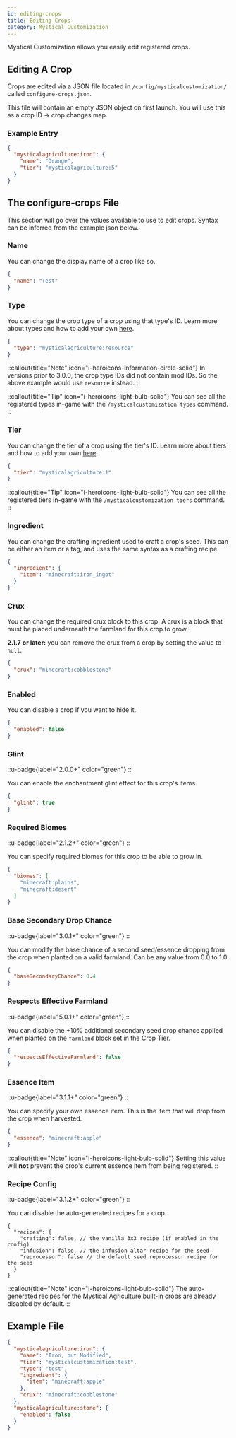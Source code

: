 ```yaml
---
id: editing-crops
title: Editing Crops
category: Mystical Customization
---
```

Mystical Customization allows you easily edit registered crops.

## Editing A Crop

Crops are edited via a JSON file located in `/config/mysticalcustomization/` called `configure-crops.json`.

This file will contain an empty JSON object on first launch. You will use this as a crop ID -> crop changes map.

### Example Entry

```json
{
  "mysticalagriculture:iron": {
    "name": "Orange",
    "tier": "mysticalagriculture:5"
  }
}
```

## The configure-crops File

This section will go over the values available to use to edit crops. Syntax can be inferred from the example json below.

### Name

You can change the display name of a crop like so.
```json
{
  "name": "Test"
}
```

### Type

You can change the crop type of a crop using that type's ID. Learn more about types and how to add your own [here](adding-types.md).

```json
{
  "type": "mysticalagriculture:resource"
}
```

::callout{title="Note" icon="i-heroicons-information-circle-solid"}
In versions prior to 3.0.0, the crop type IDs did not contain mod IDs. So the above example would use `resource` instead.
::

::callout{title="Tip" icon="i-heroicons-light-bulb-solid"}
You can see all the registered types in-game with the `/mysticalcustomization types` command.
::

### Tier

You can change the tier of a crop using the tier's ID. Learn more about tiers and how to add your own [here](adding-tiers.md).
```json
{
  "tier": "mysticalagriculture:1"
}
```

::callout{title="Tip" icon="i-heroicons-light-bulb-solid"}
You can see all the registered tiers in-game with the `/mysticalcustomization tiers` command.
::

### Ingredient

You can change the crafting ingredient used to craft a crop's seed. This can be either an item or a tag, and uses the same syntax as a crafting recipe.
```json
{
  "ingredient": {
    "item": "minecraft:iron_ingot"
  }
}
```

### Crux

You can change the required crux block to this crop. A crux is a block that must be placed underneath the farmland for this crop to grow.

**2.1.7 or later:** you can remove the crux from a crop by setting the value to `null`.
```json
{
  "crux": "minecraft:cobblestone"
}
```

### Enabled

You can disable a crop if you want to hide it.
```json
{
  "enabled": false
}
```

### Glint
::u-badge{label="2.0.0+" color="green"}
::

You can enable the enchantment glint effect for this crop's items.
```json
{
  "glint": true
}
```

### Required Biomes
::u-badge{label="2.1.2+" color="green"}
::

You can specify required biomes for this crop to be able to grow in.
```json
{
  "biomes": [
    "minecraft:plains",
    "minecraft:desert"
  ]
}
```

### Base Secondary Drop Chance
::u-badge{label="3.0.1+" color="green"}
::

You can modify the base chance of a second seed/essence dropping from the crop when planted on a valid farmland. Can be any value from 0.0 to 1.0.
```json
{
  "baseSecondaryChance": 0.4
}
```

### Respects Effective Farmland
::u-badge{label="5.0.1+" color="green"}
::

You can disable the +10% additional secondary seed drop chance applied when planted on the `farmland` block set in the Crop Tier.
```json
{
  "respectsEffectiveFarmland": false
}
```

### Essence Item
::u-badge{label="3.1.1+" color="green"}
::

You can specify your own essence item. This is the item that will drop from the crop when harvested. 

```json
{
  "essence": "minecraft:apple"
}
```

::callout{title="Note" icon="i-heroicons-light-bulb-solid"}
Setting this value will **not** prevent the crop's current essence item from being registered.
::

### Recipe Config
::u-badge{label="3.1.2+" color="green"}
::

You can disable the auto-generated recipes for a crop.
```json5
{
  "recipes": {
    "crafting": false, // the vanilla 3x3 recipe (if enabled in the config)
    "infusion": false, // the infusion altar recipe for the seed
    "reprocessor": false // the default seed reprocessor recipe for the seed
  }
}
```

::callout{title="Note" icon="i-heroicons-light-bulb-solid"}
The auto-generated recipes for the Mystical Agriculture built-in crops are already disabled by default.
::

## Example File

```json
{
  "mysticalagriculture:iron": {
    "name": "Iron, but Modified",
    "tier": "mysticalcustomization:test",
    "type": "test",
    "ingredient": {
      "item": "minecraft:apple"
    },
    "crux": "minecraft:cobblestone"
  },
  "mysticalagriculture:stone": {
    "enabled": false
  }
}
```
